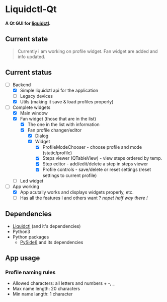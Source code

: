 # Liquidctl-Qt
**A Qt GUI for [liquidctl](https://github.com/jonasmalacofilho/liquidctl).**

## Current state
> Currently i am working on profile widget. Fan widget are added and info updated.

## Current status
* [ ] Backend
	- [x] Simple liquidctl api for the application
	- [ ] Legacy devices
	- [x] Utils (making it save & load profiles properly)

* [ ] Complete widgets
	- [x] Main window
	- [x] Fan widget (those that are in the list)
		- [x] The one in the list with information
		* [x] Fan profile changer/editor
			- [x] Dialog
			* [x] Widget
				- [x] ProfileModeChooser - choose profile and mode (static/profile)
				- [x] Steps viewer (QTableView) - view steps ordered by temp.
				- [x] Step editor - add/edit/delete a step in steps viewer
				- [x] Profile controls - save/delete or reset settings (reset settings to current profile)
	- [ ] Led widget

* [ ] App working
	- [x] App acutally works and displays widgets properly, etc.
	- [ ] Has all the features I and others want ? *nope! half way there !*

## Dependencies
* [Liquidctl](https://github.com/jonasmalacofilho/liquidctl) (and it's dependencies)
* Python3
* Python packages
	- [PySide6](https://pypi.org/project/PyQt5/) and its dependencies

## App usage
### Profile naming rules
- Allowed characters: all letters and numbers + -, _
- Max name length: 20 characters
- Min name langth: 1 character

